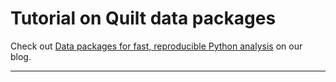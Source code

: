 # Tutorial on Quilt data packages
Check out [Data packages for fast, reproducible Python analysis](https://blog.quiltdata.com/data-packages-for-fast-reproducible-python-analysis-c74b78015c7f) on our blog.

***
